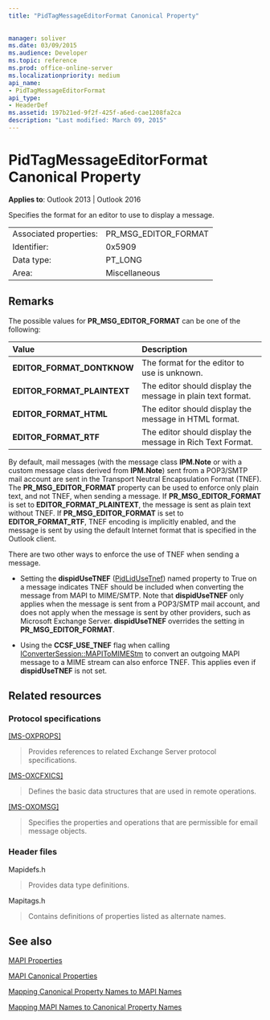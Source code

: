 ```yaml
---
title: "PidTagMessageEditorFormat Canonical Property"
 
 
manager: soliver
ms.date: 03/09/2015
ms.audience: Developer
ms.topic: reference
ms.prod: office-online-server
ms.localizationpriority: medium
api_name:
- PidTagMessageEditorFormat
api_type:
- HeaderDef
ms.assetid: 197b21ed-9f2f-425f-a6ed-cae1208fa2ca
description: "Last modified: March 09, 2015"
---
```


# PidTagMessageEditorFormat Canonical Property

  
  
**Applies to**: Outlook 2013 | Outlook 2016 
  
Specifies the format for an editor to use to display a message.
  
|||
|:-----|:-----|
|Associated properties:  <br/> |PR_MSG_EDITOR_FORMAT  <br/> |
|Identifier:  <br/> |0x5909  <br/> |
|Data type:  <br/> |PT_LONG  <br/> |
|Area:  <br/> |Miscellaneous  <br/> |
   
## Remarks

The possible values for **PR_MSG_EDITOR_FORMAT** can be one of the following: 
  
|**Value**|**Description**|
|:-----|:-----|
|**EDITOR_FORMAT_DONTKNOW** <br/> |The format for the editor to use is unknown. |
|**EDITOR_FORMAT_PLAINTEXT** <br/> |The editor should display the message in plain text format. |
|**EDITOR_FORMAT_HTML** <br/> |The editor should display the message in HTML format. |
|**EDITOR_FORMAT_RTF** <br/> |The editor should display the message in Rich Text Format. |
   
By default, mail messages (with the message class **IPM.Note** or with a custom message class derived from **IPM.Note**) sent from a POP3/SMTP mail account are sent in the Transport Neutral Encapsulation Format (TNEF). The **PR_MSG_EDITOR_FORMAT** property can be used to enforce only plain text, and not TNEF, when sending a message. If **PR_MSG_EDITOR_FORMAT** is set to **EDITOR_FORMAT_PLAINTEXT**, the message is sent as plain text without TNEF. If **PR_MSG_EDITOR_FORMAT** is set to **EDITOR_FORMAT_RTF**, TNEF encoding is implicitly enabled, and the message is sent by using the default Internet format that is specified in the Outlook client.
  
There are two other ways to enforce the use of TNEF when sending a message.
  
- Setting the **dispidUseTNEF** ([PidLidUseTnef](pidlidusetnef-canonical-property.md)) named property to True on a message indicates TNEF should be included when converting the message from MAPI to MIME/SMTP. Note that **dispidUseTNEF** only applies when the message is sent from a POP3/SMTP mail account, and does not apply when the message is sent by other providers, such as Microsoft Exchange Server. **dispidUseTNEF** overrides the setting in **PR_MSG_EDITOR_FORMAT**.
    
- Using the **CCSF_USE_TNEF** flag when calling [IConverterSession::MAPIToMIMEStm](iconvertersession-mapitomimestm.md) to convert an outgoing MAPI message to a MIME stream can also enforce TNEF. This applies even if **dispidUseTNEF** is not set. 
    
## Related resources

### Protocol specifications

[[MS-OXPROPS]](https://msdn.microsoft.com/library/f6ab1613-aefe-447d-a49c-18217230b148%28Office.15%29.aspx)
  
> Provides references to related Exchange Server protocol specifications.
    
[[MS-OXCFXICS]](https://msdn.microsoft.com/library/b9752f3d-d50d-44b8-9e6b-608a117c8532%28Office.15%29.aspx)
  
> Defines the basic data structures that are used in remote operations.
    
[[MS-OXOMSG]](https://msdn.microsoft.com/library/daa9120f-f325-4afb-a738-28f91049ab3c%28Office.15%29.aspx)
  
> Specifies the properties and operations that are permissible for email message objects.
    
### Header files

Mapidefs.h
  
> Provides data type definitions.
    
Mapitags.h
  
> Contains definitions of properties listed as alternate names.
    
## See also



[MAPI Properties](mapi-properties.md)
  
[MAPI Canonical Properties](mapi-canonical-properties.md)
  
[Mapping Canonical Property Names to MAPI Names](mapping-canonical-property-names-to-mapi-names.md)
  
[Mapping MAPI Names to Canonical Property Names](mapping-mapi-names-to-canonical-property-names.md)

